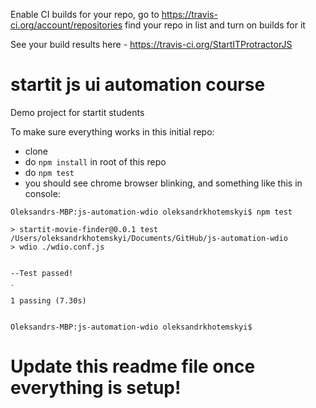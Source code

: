 
Enable CI builds for your repo, go to 
https://travis-ci.org/account/repositories
find your repo in list and turn on builds for it

See your build results here - https://travis-ci.org/StartITProtractorJS

# startit js ui automation course
Demo project for startit students


To make sure everything works in this initial repo:
- clone
- do `npm install` in root of this repo
- do `npm test`
- you should see chrome browser blinking, and something like this in console:
```
Oleksandrs-MBP:js-automation-wdio oleksandrkhotemskyi$ npm test

> startit-movie-finder@0.0.1 test /Users/oleksandrkhotemskyi/Documents/GitHub/js-automation-wdio
> wdio ./wdio.conf.js


--Test passed!
․

1 passing (7.30s)


Oleksandrs-MBP:js-automation-wdio oleksandrkhotemskyi$ 
```

# Update this readme file once everything is setup!
